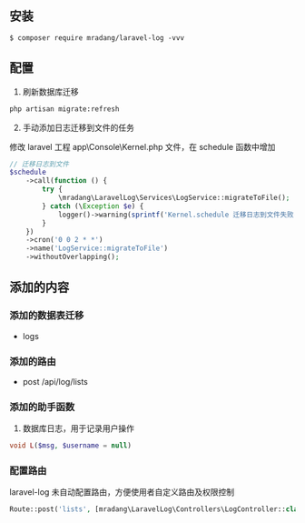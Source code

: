 ## 安装

```shell
$ composer require mradang/laravel-log -vvv
```

## 配置

1. 刷新数据库迁移

```bash
php artisan migrate:refresh
```

2. 手动添加日志迁移到文件的任务

修改 laravel 工程 app\Console\Kernel.php 文件，在 schedule 函数中增加

```php
// 迁移日志到文件
$schedule
    ->call(function () {
        try {
            \mradang\LaravelLog\Services\LogService::migrateToFile();
        } catch (\Exception $e) {
            logger()->warning(sprintf('Kernel.schedule 迁移日志到文件失败：%s', $e->getMessage()));
        }
    })
    ->cron('0 0 2 * *')
    ->name('LogService::migrateToFile')
    ->withoutOverlapping();
```

## 添加的内容

### 添加的数据表迁移

- logs

### 添加的路由

- post /api/log/lists

### 添加的助手函数

1. 数据库日志，用于记录用户操作

```php
void L($msg, $username = null)
```

### 配置路由

laravel-log 未自动配置路由，方便使用者自定义路由及权限控制

```php
Route::post('lists', [mradang\LaravelLog\Controllers\LogController::class, 'lists']);
```
